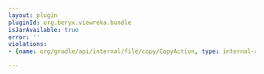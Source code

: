 ```yaml
---
layout: plugin
pluginId: org.beryx.viewreka.bundle
isJarAvailable: true
error: ''
violations:
- {name: org/gradle/api/internal/file/copy/CopyAction, type: internal-api-usage}

---
```

